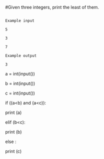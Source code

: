 #Given three integers, print the least of them.

```

Example input

5

3

7

Example output

3

```

a = int(input())

b = int(input())

c = int(input())

if ((a<b) and (a<c)):

  print (a)
  
elif (b<c):

  print (b)
  
else :

  print (c)
